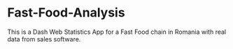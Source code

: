 # Fast-Food-Analysis
This is a Dash Web Statistics App for a Fast Food chain in Romania with real data from sales software.
